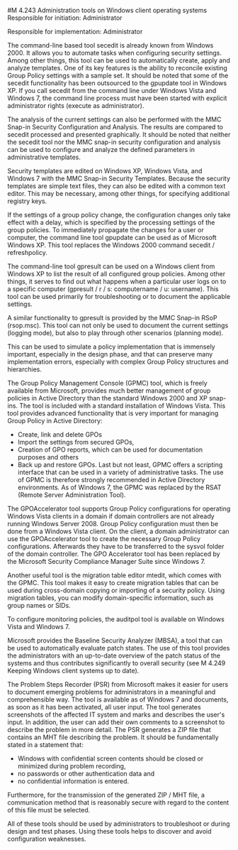 #M 4.243 Administration tools on Windows client operating systems
Responsible for initiation: Administrator

Responsible for implementation: Administrator

The command-line based tool secedit is already known from Windows 2000. It allows you to automate tasks when configuring security settings. Among other things, this tool can be used to automatically create, apply and analyze templates. One of its key features is the ability to reconcile existing Group Policy settings with a sample set. It should be noted that some of the secedit functionality has been outsourced to the gpupdate tool in Windows XP. If you call secedit from the command line under Windows Vista and Windows 7, the command line process must have been started with explicit administrator rights (execute as administrator).

The analysis of the current settings can also be performed with the MMC Snap-in Security Configuration and Analysis. The results are compared to secedit processed and presented graphically. It should be noted that neither the secedit tool nor the MMC snap-in security configuration and analysis can be used to configure and analyze the defined parameters in administrative templates.

Security templates are edited on Windows XP, Windows Vista, and Windows 7 with the MMC Snap-in Security Templates. Because the security templates are simple text files, they can also be edited with a common text editor. This may be necessary, among other things, for specifying additional registry keys.

If the settings of a group policy change, the configuration changes only take effect with a delay, which is specified by the processing settings of the group policies. To immediately propagate the changes for a user or computer, the command line tool gpupdate can be used as of Microsoft Windows XP. This tool replaces the Windows 2000 command secedit / refreshpolicy.

The command-line tool gpresult can be used on a Windows client from Windows XP to list the result of all configured group policies. Among other things, it serves to find out what happens when a particular user logs on to a specific computer (gpresult / r / s: computername / u: username). This tool can be used primarily for troubleshooting or to document the applicable settings.

A similar functionality to gpresult is provided by the MMC Snap-in RSoP (rsop.msc). This tool can not only be used to document the current settings (logging mode), but also to play through other scenarios (planning mode).

This can be used to simulate a policy implementation that is immensely important, especially in the design phase, and that can preserve many implementation errors, especially with complex Group Policy structures and hierarchies.

The Group Policy Management Console (GPMC) tool, which is freely available from Microsoft, provides much better management of group policies in Active Directory than the standard Windows 2000 and XP snap-ins. The tool is included with a standard installation of Windows Vista. This tool provides advanced functionality that is very important for managing Group Policy in Active Directory:

* Create, link and delete GPOs
* Import the settings from secured GPOs,
* Creation of GPO reports, which can be used for documentation purposes and others
* Back up and restore GPOs. Last but not least, GPMC offers a scripting interface that can be used in a variety of administrative tasks. The use of GPMC is therefore strongly recommended in Active Directory environments. As of Windows 7, the GPMC was replaced by the RSAT (Remote Server Administration Tool).


The GPOAccelerator tool supports Group Policy configurations for operating Windows Vista clients in a domain if domain controllers are not already running Windows Server 2008. Group Policy configuration must then be done from a Windows Vista client. On the client, a domain administrator can use the GPOAccelerator tool to create the necessary Group Policy configurations. Afterwards they have to be transferred to the sysvol folder of the domain controller. The GPO Accelerator tool has been replaced by the Microsoft Security Compliance Manager Suite since Windows 7.

Another useful tool is the migration table editor mtedit, which comes with the GPMC. This tool makes it easy to create migration tables that can be used during cross-domain copying or importing of a security policy. Using migration tables, you can modify domain-specific information, such as group names or SIDs.

To configure monitoring policies, the auditpol tool is available on Windows Vista and Windows 7.

Microsoft provides the Baseline Security Analyzer (MBSA), a tool that can be used to automatically evaluate patch states. The use of this tool provides the administrators with an up-to-date overview of the patch status of the systems and thus contributes significantly to overall security (see M 4.249 Keeping Windows client systems up to date).

The Problem Steps Recorder (PSR) from Microsoft makes it easier for users to document emerging problems for administrators in a meaningful and comprehensible way. The tool is available as of Windows 7 and documents, as soon as it has been activated, all user input. The tool generates screenshots of the affected IT system and marks and describes the user's input. In addition, the user can add their own comments to a screenshot to describe the problem in more detail. The PSR generates a ZIP file that contains an MHT file describing the problem. It should be fundamentally stated in a statement that:

* Windows with confidential screen contents should be closed or minimized during problem recording,
* no passwords or other authentication data and
* no confidential information is entered.


Furthermore, for the transmission of the generated ZIP / MHT file, a communication method that is reasonably secure with regard to the content of this file must be selected.

All of these tools should be used by administrators to troubleshoot or during design and test phases. Using these tools helps to discover and avoid configuration weaknesses.




